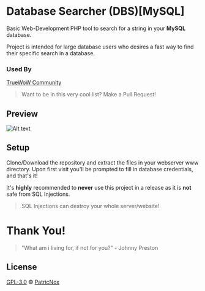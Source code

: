 # Database Searcher (DBS)[MySQL]
Basic Web-Development PHP tool to search for a string in your **MySQL** database.

Project is intended for large database users who desires a fast way to find their specific search in a database.

### Used By

[TrueWoW Community](https://www.truewow.org "TrueWoW Community")

> Want to be in this very cool list? Make a Pull Request!


## Preview
![Alt text](https://i.imgur.com/n8xZq50.png)

## Setup
Clone/Download the repository and extract the files in your webserver www directory.
Upon first visit you'll be prompted to fill in database credentials, and that's it!

It's **highly** recommended to **never** use this project in a release as it is **not** safe from SQL Injections.

> SQL Injections can destroy your whole server/website!

# Thank You!
> "What am i living for, if not for you?" - Johnny Preston

## License

[GPL-3.0](LICENSE) © [PatricNox](https://PatricNox.info)